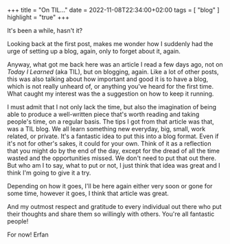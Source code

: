 +++
title = "On TIL..."
date = 2022-11-08T22:34:00+02:00
tags = [ "blog" ]
highlight = "true"
+++

It's been a while, hasn't it?

Looking back at the first post, makes me wonder how I suddenly had the urge of setting up a blog, again, only to forget about it, again.

Anyway, what got me back here was an article I read a few days ago, not on _Today I Learned_ (aka TIL), but on blogging, again. Like a lot of other posts, 
this was also talking about how important and good it is to have a blog, which is not really unheard of, or anything you've heard for the first time. What caught my 
interest was the a suggestion on how to keep it running.

I must admit that I not only lack the time, but also the imagination of being able to produce a well-written piece that's worth reading and taking people's time, on a regular basis. 
The tips I got from that article was that, was a TIL blog. We all learn something new everyday, big, small, work related, or private. It's a fantastic idea to put this into a blog format. 
Even if it's not for other's sakes, it could for your own. Think of it as a reflection that you might do by the end of the day, except for the dread of all the time wasted and the opportunities missed. We don't need to put that out there. But who am I to say, what to put or not, I just think that idea was great and I think I'm going to give it a try.

Depending on how it goes, I'll be here again either very soon or gone for some time, however it goes, I think that article was great.

And my outmost respect and gratitude to every individual out there who put their thoughts and share them so willingly with others. You're all fantastic people!

For now!
Erfan

